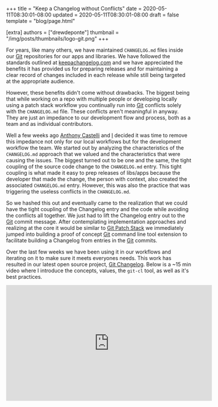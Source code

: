 +++
title = "Keep a Changelog without Conflicts"
date = 2020-05-11T08:30:01-08:00
updated = 2020-05-11T08:30:01-08:00
draft = false
template = "blog/page.html"

[extra]
authors = ["drewdeponte"]
thumbnail = "/img/posts/thumbnails/logo-git.png"
+++

For years, like many others, we have maintained `CHANGELOG.md` files inside our
[Git][] repositories for our apps and libraries. We have followed the standards
outlined at [keepachangelog.com][] and we have appreciated the benefits it has
provided us for preparing releases and for maintaining a clear record of
changes included in each release while still being targeted at the appropriate
audience.

However, these benefits didn't come without drawbacks. The biggest being that
while working on a repo with multiple people or developing locally using a
patch stack workflow you continually run into [Git][] conflicts solely with the
`CHANGELOG.md` file. These conflicts aren't meaningful in anyway. They are just
an impedance to our development flow and process, both as a team and as
individual contributors.

Well a few weeks ago [Anthony Castelli][] and [I][] decided it was time to
remove this impedance not only for our local workflows but for the development
workflow the team. We started out by analyzing the characteristics of the
`CHANGELOG.md` approach that we valued and the characteristics that were
causing the issues. The biggest turned out to be one and the same, the tight
coupling of the source code change to the `CHANGELOG.md` entry. This tight
coupling is what made it easy to prep releases of libs/apps because the
developer that made the change, the person with context, also created the
associated `CHANGELOG.md` entry. However, this was also the practice that was
triggering the useless conflicts in the `CHANGELOG.md`.

So we hashed this out and eventually came to the realization
that we could have the tight coupling of the Changelog entry and the code while
avoiding the conflicts all together. We just had to lift the Changelog entry out
to the [Git][] commit message. After contemplating implementation approaches
and realizing at the core it would be similar to [Git Patch Stack][] we
immediately jumped into building a proof of concept [Git][] command line tool
extension to facilitate building a Changelog from entries in the [Git][]
commits.

Over the last few weeks we have been using it in our workflows and iterating on
it to make sure it meets everyones needs. This work has resulted in our latest
open source project, [Git Changelog][]. Below is a ~15 min video where I
introduce the concepts, values, the `git-cl` tool, as well as it's best
practices.

<div style="text-align: center;">
<iframe width="560" height="315" style="margin: 0 auto;" src="https://www.youtube.com/embed/g7xqWKmIUKI" frameborder="0" allow="accelerometer; autoplay; encrypted-media; gyroscope; picture-in-picture" allowfullscreen></iframe>
</div>

[Git]: https://git-scm.com
[keepachangelog.com]: https://keepachangelog.com
[Anthony Castelli]: http://anthonycastelli.me 
[I]: https://drewdeponte.com
[Git Patch Stack]: https://github.com/uptech/git-ps
[Git Changelog]: https://github.com/uptech/git-cl

